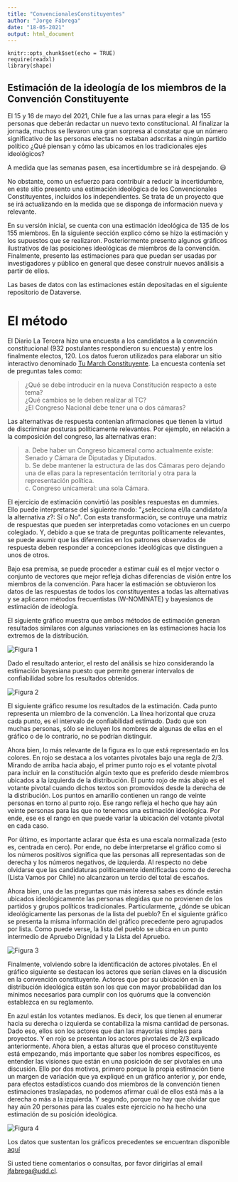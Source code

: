 ```yaml
---
title: "ConvencionalesConstituyentes"
author: "Jorge Fábrega"
date: "18-05-2021"
output: html_document
---
```


```{r setup, include=FALSE}
knitr::opts_chunk$set(echo = TRUE)
require(readxl)
library(shape)
```

## Estimación de la ideología de los miembros de la Convención Constituyente

El 15 y 16 de mayo del 2021, Chile fue a las urnas para elegir a las 155 personas que deberán redactar un nuevo texto constitucional. Al finalizar la jornada, muchos se llevaron una gran sorpresa al constatar que un número significativo de las personas electas no estaban adscritas a ningún partido político ¿Qué piensan y cómo las ubicamos en los tradicionales ejes ideológicos? 

A medida que las semanas pasen, esa incertidumbre se irá despejando. :smiley:

No obstante, como un esfuerzo para contribuir a reducir la incertidumbre, en este sitio presento una estimación ideológica de los Convencionales Constituyentes, incluidos los independientes. Se trata de un proyecto que se irá actualizando en la medida que se disponga de información nueva y relevante. 

En su versión inicial, se cuenta con una estimación ideológica de 135 de los 155 miembros. En la siguiente sección explico cómo se hizo la estimación y los supuestos que se realizaron. Posteriormente presento algunos gráficos ilustrativos de las posiciones ideológicas de miembros de la convención. Finalmente, presento las estimaciones para que puedan ser usadas por investigadores y público en general que desee construir nuevos análisis a partir de ellos. 

Las bases de datos con las estimaciones están depositadas en el siguiente repositorio de Dataverse.

# El método
El Diario La Tercera hizo una encuesta a los candidatos a la convención constitucional (932 postulantes respondieron su encuesta) y entre los finalmente electos, 120. Los datos fueron utilizados para elaborar un sitio interactivo denominado [Tu March Constituyente](https://interactivo.latercera.com/tu-match-constituyente/candidatos-constituyentes/). La encuesta contenía set de preguntas tales como:  
> ¿Qué se debe introducir en la nueva Constitución respecto a este tema?  
> ¿Qué cambios se le deben realizar al TC?  
> ¿El Congreso Nacional debe tener una o dos cámaras?  
  
Las alternativas de respuesta contenían afirmaciones que tienen la virtud de discriminar posturas políticamente relevantes. Por ejemplo, en relación a la composición del congreso, las alternativas eran:

> a. Debe haber un Congreso bicameral como actualmente existe: Senado y Cámara de Diputadas y Diputados.  
> b. Se debe mantener la estructura de las dos Cámaras pero dejando una de ellas para la representación territorial y otra para la representación política.  
> c. Congreso unicameral: una sola Cámara.  

El ejercicio de estimación convirtió las posibles respuestas en dummies. Ello puede interpretarse del siguiente modo: "¿selecciona el/la candidato/a la alternativa $z$?: Sí o No". Con esta transformación, se contruye una matriz de respuestas que pueden ser interpretadas como votaciones en un cuerpo colegiado. Y, debido a que se trata de preguntas políticamente relevantes, se puede asumir que las diferencias en los patrones observados de respuesta deben responder a concepciones ideológicas que distinguen a unos de otros.  

Bajo esa premisa, se puede proceder a estimar cuál es el mejor vector o conjunto de vectores que mejor refleja dichas diferencias de visión entre los miembros de la convención. Para hacer la estimación se obtuvieron los datos de las respuestas de todos los constituyentes a todas las alternativas y se aplicaron métodos frecuentistas (W-NOMINATE) y bayesianos de estimación de ideología. 

El siguiente gráfico muestra que ambos métodos de estimación generan resultados similares con algunas variaciones en las estimaciones hacia los extremos de la distribución.

![Figura 1](/plots/fig1.png)

Dado el resultado anterior, el resto del análisis se hizo considerando la estimación bayesiana puesto que permite generar intervalos de confiabilidad sobre los resultados obtenidos. 

![Figura 2](/plots/fig2.png)

  
El siguiente gráfico resume los resultados de la estimación. Cada punto representa un miembro de la convención. La línea horizontal que cruza cada punto, es el intervalo de confiabilidad estimado. Dado que son muchas personas, sólo se incluyen los nombres de algunas de ellas en el gráfico o de lo contrario, no se podrían distinguir. 

Ahora bien, lo más relevante de la figura es lo que está representado en los colores. En rojo se destaca a los votantes pivotales bajo una regla de 2/3. Mirando de arriba hacia abajo, el primer punto rojo es el votante pivotal para incluir en la constitución algún texto que es preferido desde miembros ubicados a la izquierda de la distribución. El punto rojo de más abajo es el votante pivotal cuando dichos textos son promovidos desde la derecha de la distribución. Los puntos en amarillo contienen un rango de veinte personas en torno al punto rojo. Ese rango refleja el hecho que hay aún veinte personas para las que no tenemos una estimación ideológica. Por ende, ese es el rango en que puede variar la ubicación del votante pivotal en cada caso.

Por último, es importante aclarar que ésta es una escala normalizada (esto es, centrada en cero). Por ende, no debe interpretarse el gráfico como si los números positivos significa que las personas allí representadas son de derecha y los números negativos, de izquierda. Al respecto no debe olvidarse que las candidaturas políticamente identificadas como de derecha (Lista Vamos por Chile) no alcanzaron un tercio del total de escaños.   

Ahora bien, una de las preguntas que más interesa sabes es dónde están ubicados ideológicamente las personas elegidas que no provienen de los partidos y grupos políticos tradicionales. Particularmente, ¿dónde se ubican ideológicamente las personas de la lista del pueblo? En el siguiente gráfico se presenta la misma información del gráfico precedente pero agrupados por lista. Como puede verse, la lista del pueblo se ubica en un punto intermedio de Apruebo Dignidad y la Lista del Apruebo. 

![Figura 3](/plots/fig3.png)

Finalmente, volviendo sobre la identificación de actores pivotales. En el gráfico siguiente se destacan los actores que serían claves en la discusión en la convención constituyente. Actores que por su ubicación en la distribución ideológica están son los que con mayor probabilidad dan los mínimos necesarios para cumplir con los quórums que la convención establezca en su reglamento.

En azul están los votantes medianos. Es decir, los que tienen al enumerar hacia su derecha o izquierda se contabiliza la misma cantidad de personas. Dado eso, ellos son los actores que dan las mayorías simples para proyectos. Y en rojo se presentan los actores pivotales de 2/3 explicado anteriormente. Ahora bien, a estas alturas que el proceso constituyente está empezando, más importante que saber los nombres específicos, es entender las visiones que están en una posicioón de ser pivotales en una discusión. Ello por dos motivos, primero porque la propia estimación tiene un margen de variación que ya expliqué en un gráfico anterior y, por ende, para efectos estadísticos cuando dos miembros de la convención tienen estimaciones traslapadas, no podemos afirmar cuál de ellos está más a la derecha o más a la izquierda. Y segundo, porque no hay que olvidar que hay aún 20 personas para las cuales este ejercicio no ha hecho una estimación de su posición ideológica. 

![Figura 4](/plots/fig4.png)

Los datos que sustentan los gráficos precedentes se encuentran disponible [aquí](https://dataverse.harvard.edu/file.xhtml?fileId=4656268&version=1.0)

Si usted tiene comentarios o consultas, por favor dirigirlas al email jfabrega@udd.cl.

